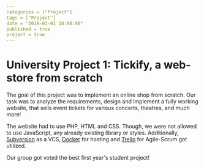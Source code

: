 ```yaml
---
categories = ["Project"]
tags = ["Project"]
date = "2019-01-01 18:00:00"
published = true
project = true
---
```


# University Project 1: Tickify, a web-store from scratch

The goal of this project was to implement an online shop from scratch.
Our task was to analyze the requirements, design and implement a fully working website, that sells event tickets for various concerts, theatres, and much more!

The website had to use PHP, HTML and CSS.
Though, we were not allowed to use JavaScript, any already existing library or styles.
Additionally, [Subversion] as a VCS, [Docker] for hosting and [Trello] for Agile-Scrum got utilized.

Our group got voted the best first year's student project!

[subversion]: https://subversion.apache.org/
[docker]: https://www.docker.com/
[trello]: https://trello.com/
